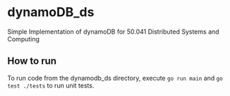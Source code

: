 # dynamoDB_ds

Simple Implementation of dynamoDB for 50.041 Distributed Systems and Computing

## How to run

To run code from the dynamodb_ds directory, execute `go run main` and `go test ./tests` to run unit tests.
